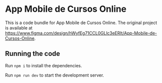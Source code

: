 
  # App Mobile de Cursos Online

  This is a code bundle for App Mobile de Cursos Online. The original project is available at https://www.figma.com/design/hWyfEg71CCL0GLlc3eERlt/App-Mobile-de-Cursos-Online.

  ## Running the code

  Run `npm i` to install the dependencies.

  Run `npm run dev` to start the development server.
  